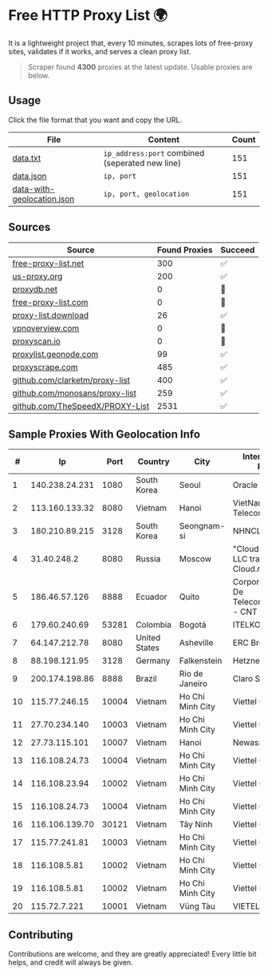 
# Free HTTP Proxy List 🌍

It is a lightweight project that, every 10 minutes, scrapes lots of free-proxy sites, validates if it works, and serves a clean proxy list.


> Scraper found **4300** proxies at the latest update. Usable proxies are below.

## Usage

Click the file format that you want and copy the URL.


|File|Content|Count|
|----|-------|-----|
|[data.txt](https://raw.githubusercontent.com/themiralay/Proxy-List-World/master/data.txt)|`ip_address:port` combined (seperated new line)|151|
|[data.json](https://raw.githubusercontent.com/themiralay/Proxy-List-World/master/data.json)|`ip, port`|151|
|[data-with-geolocation.json](https://raw.githubusercontent.com/themiralay/Proxy-List-World/master/data-with-geolocation.json)|`ip, port, geolocation`|151|

## Sources

|Source|Found Proxies|Succeed|
|------|-------------|-------|
|[free-proxy-list.net](https://free-proxy-list.net)|300|✅|
|[us-proxy.org](https://www.us-proxy.org)|200|✅|
|[proxydb.net](http://proxydb.net)|0|🚫|
|[free-proxy-list.com](https://free-proxy-list.com/?page=&port=&type%5B%5D=http&type%5B%5D=https&up_time=0&search=Search)|0|🚫|
|[proxy-list.download](https://www.proxy-list.download/HTTP)|26|✅|
|[vpnoverview.com](https://vpnoverview.com/privacy/anonymous-browsing/free-proxy-servers)|0|🚫|
|[proxyscan.io](https://www.proxyscan.io)|0|🚫|
|[proxylist.geonode.com](https://proxylist.geonode.com/api/proxy-list?limit=300&page=1&sort_by=lastChecked&sort_type=desc&protocols=http,https)|99|✅|
|[proxyscrape.com](https://api.proxyscrape.com/v2/?request=displayproxies&protocol=http&timeout=10000&country=all&ssl=all&anonymity=all)|485|✅|
|[github.com/clarketm/proxy-list](https://raw.githubusercontent.com/clarketm/proxy-list/master/proxy-list-raw.txt)|400|✅|
|[github.com/monosans/proxy-list](https://raw.githubusercontent.com/monosans/proxy-list/main/proxies/http.txt)|259|✅|
|[github.com/TheSpeedX/PROXY-List](https://raw.githubusercontent.com/TheSpeedX/PROXY-List/master/http.txt)|2531|✅|


## Sample Proxies With Geolocation Info

|#|Ip|Port|Country|City|Internet Service Provider|
|-|--|----|-------|----|-------------------------|
|1|140.238.24.231|1080|South Korea|Seoul|Oracle Corporation|
|2|113.160.133.32|8080|Vietnam|Hanoi|VietNam Post and Telecom Corporation|
|3|180.210.89.215|3128|South Korea|Seongnam-si|NHNCLOUD|
|4|31.40.248.2|8080|Russia|Moscow|"Cloud Technologies" LLC trading as Cloud.ru|
|5|186.46.57.126|8888|Ecuador|Quito|Corporacion Nacional De Telecomunicaciones - CNT EP|
|6|179.60.240.69|53281|Colombia|Bogotá|ITELKOM|
|7|64.147.212.78|8080|United States|Asheville|ERC Broadband|
|8|88.198.121.95|3128|Germany|Falkenstein|Hetzner Online GmbH|
|9|200.174.198.86|8888|Brazil|Rio de Janeiro|Claro S.A|
|10|115.77.246.15|10004|Vietnam|Ho Chi Minh City|Viettel Group|
|11|27.70.234.140|10003|Vietnam|Ho Chi Minh City|Viettel Group|
|12|27.73.115.101|10007|Vietnam|Hanoi|Newass2011xDSLHN|
|13|116.108.24.73|10004|Vietnam|Ho Chi Minh City|Viettel Corporation|
|14|116.108.23.94|10002|Vietnam|Ho Chi Minh City|Viettel Corporation|
|15|116.108.24.73|10004|Vietnam|Ho Chi Minh City|Viettel Corporation|
|16|116.106.139.70|30121|Vietnam|Tây Ninh|Viettel Corporation|
|17|115.77.241.81|10003|Vietnam|Ho Chi Minh City|Viettel Group|
|18|116.108.5.81|10002|Vietnam|Ho Chi Minh City|Viettel Corporation|
|19|116.108.5.81|10002|Vietnam|Ho Chi Minh City|Viettel Corporation|
|20|115.72.7.221|10001|Vietnam|Vũng Tàu|VIETELmetro|



## Contributing

Contributions are welcome, and they are greatly appreciated! Every
little bit helps, and credit will always be given.

